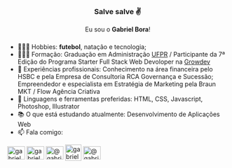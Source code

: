 ### 
  <h3 align="center">Salve salve ✌</h3>
  <p align="center">Eu sou o <strong>Gabriel Bora</strong>!</p>

###
- 🏊🏽‍♂️ Hobbies: <b>futebol</b>, natação e tecnologia;
- 👨🏽‍🎓 Formação: Graduação em Administração <a href="https://www.ufpr.br/portalufpr/" target="_blank" rel="noopener noreferrer">UFPR</a> / Participante da 7ª Edição do Programa Starter Full Stack Web Devoloper na <a href="https://www.growdev.com.br/" target="_blank" rel="noopener noreferrer">Growdev</a>
- 👔 Experiências profissionais: Conhecimento na área financeira pelo HSBC e pela Empresa de Consultoria RCA Governança e Sucessão; Empreendedor e especialista em Estratégia de Marketing pela Braun MKT / Flow Agência Criativa
- 🤔 Linguagens e ferramentas preferidas: HTML, CSS, Javascript, Photoshop, Illustrator
- 📚 O que está estudando atualmente: Desenvolvimento de Aplicações Web
- 📫 Fala comigo:
<p align="left">
  <a href="https://www.linkedin.com/in/gabrielbora/" target="blank"><img align="center"
      src="https://raw.githubusercontent.com/rahuldkjain/github-profile-readme-generator/master/src/images/icons/Social/linked-in-alt.svg"
      alt="gabriel bora linkedin" height="30" width="40" /></a> 
  <a href="https://www.facebook.com/gabriel.bora/" target="blank"><img align="center"
      src="https://raw.githubusercontent.com/rahuldkjain/github-profile-readme-generator/master/src/images/icons/Social/facebook.svg"
      alt="gabriel bora facebook" height="30" width="40" /></a> 
  <a href="https://www.instagram.com/gabriel_bora/" target="blank"><img align="center"
      src="https://raw.githubusercontent.com/rahuldkjain/github-profile-readme-generator/master/src/images/icons/Social/instagram.svg"
      alt="@gabriel_bora IG" height="30" width="40" /></a> 
  <a href="mailto:gabriel.bora.10@gmail.com" target="blank"><img align="center"
      src="https://cdn.icon-icons.com/icons2/2631/PNG/512/gmail_new_logo_icon_159149.png"
      alt="gabriel bora gmail" height="37" width="37" /></a> 
 <a href="https://twitter.com/gabriel_bora" target="blank"><img align="center"
      src="https://raw.githubusercontent.com/rahuldkjain/github-profile-readme-generator/master/src/images/icons/Social/twitter.svg"
      alt="@gabriel_bora TT" height="30" width="40" /></a> 
</p>

